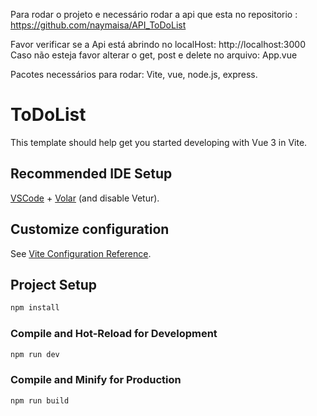 Para rodar o projeto e necessário rodar a api que esta no repositorio : https://github.com/naymaisa/API_ToDoList

Favor verificar se a Api está abrindo no localHost: http://localhost:3000
Caso não esteja favor alterar o get, post e delete no arquivo: App.vue

 Pacotes necessários para rodar: Vite, vue, node.js, express.



















# ToDoList

This template should help get you started developing with Vue 3 in Vite.

## Recommended IDE Setup

[VSCode](https://code.visualstudio.com/) + [Volar](https://marketplace.visualstudio.com/items?itemName=Vue.volar) (and disable Vetur).

## Customize configuration

See [Vite Configuration Reference](https://vite.dev/config/).

## Project Setup

```sh
npm install
```

### Compile and Hot-Reload for Development

```sh
npm run dev
```

### Compile and Minify for Production

```sh
npm run build
```
